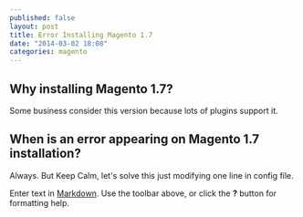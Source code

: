 ```yaml
---
published: false
layout: post
title: Error Installing Magento 1.7
date: "2014-03-02 18:08"
categories: magento
---
```


## Why installing Magento 1.7?

Some business consider this version because lots of plugins support it.

## When is an error appearing on Magento 1.7 installation?

Always. But Keep Calm, let's solve this just modifying one line in config file.





Enter text in [Markdown](http://daringfireball.net/projects/markdown/). Use the toolbar above, or click the **?** button for formatting help.

